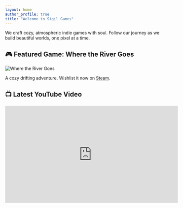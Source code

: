 ```yaml
---
layout: home
author_profile: true
title: "Welcome to Sigil Games"
---
```


We craft cozy, atmospheric indie games with soul. Follow our journey as we build beautiful worlds, one pixel at a time.

## 🎮 Featured Game: Where the River Goes

![Where the River Goes](SigilGames/assets/images/where-the-river-goes.jpg)

A cozy drifting adventure. Wishlist it now on [Steam](https://store.steampowered.com).

## 📺 Latest YouTube Video

<iframe width="560" height="315" src="https://www.youtube.com/embed/2fGmZr1Fi8M" frameborder="0" allowfullscreen></iframe>
